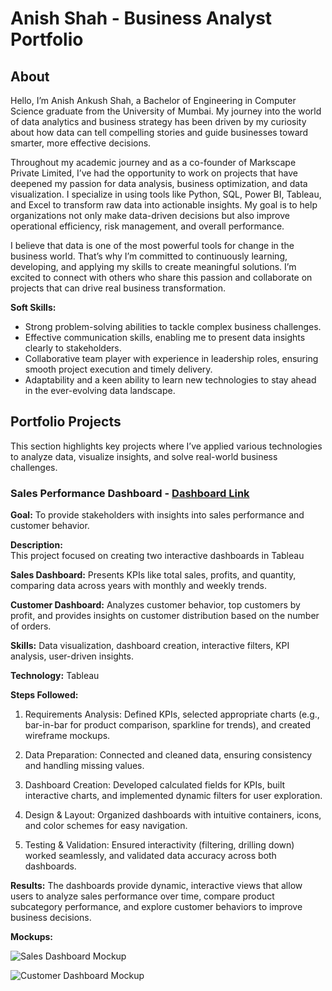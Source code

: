 # Anish Shah - Business Analyst Portfolio
## About
Hello, I’m Anish Ankush Shah, a Bachelor of Engineering in Computer Science graduate from the University of Mumbai. My journey into the world of data analytics and business strategy has been driven by my curiosity about how data can tell compelling stories and guide businesses toward smarter, more effective decisions.

Throughout my academic journey and as a co-founder of Markscape Private Limited, I’ve had the opportunity to work on projects that have deepened my passion for data analysis, business optimization, and data visualization. I specialize in using tools like Python, SQL, Power BI, Tableau, and Excel to transform raw data into actionable insights. My goal is to help organizations not only make data-driven decisions but also improve operational efficiency, risk management, and overall performance.

I believe that data is one of the most powerful tools for change in the business world. That’s why I’m committed to continuously learning, developing, and applying my skills to create meaningful solutions. I’m excited to connect with others who share this passion and collaborate on projects that can drive real business transformation.

**Soft Skills:**

- Strong problem-solving abilities to tackle complex business challenges.
- Effective communication skills, enabling me to present data insights clearly to stakeholders.
- Collaborative team player with experience in leadership roles, ensuring smooth project execution and timely delivery.
- Adaptability and a keen ability to learn new technologies to stay ahead in the ever-evolving data landscape.


## Portfolio Projects
This section highlights key projects where I’ve applied various technologies to analyze data, visualize insights, and solve real-world business challenges.

### Sales Performance Dashboard - [Dashboard Link](https://public.tableau.com/views/SalesandCustomerDashboard_17387665256840/SalesDashboard?:language=en-US&:sid=&:redirect=auth&:display_count=n&:origin=viz_share_link)
 
**Goal:** 
To provide stakeholders with insights into sales performance and customer behavior.

**Description:**  
This project focused on creating two interactive dashboards in Tableau

**Sales Dashboard:** 
Presents KPIs like total sales, profits, and quantity, comparing data across years with monthly and weekly trends.

**Customer Dashboard:** 
Analyzes customer behavior, top customers by profit, and provides insights on customer distribution based on the number of orders.

**Skills:** 
Data visualization, dashboard creation, interactive filters, KPI analysis, user-driven insights.

**Technology:** 
Tableau

**Steps Followed:**

1. Requirements Analysis: Defined KPIs, selected appropriate charts (e.g., bar-in-bar for product comparison, sparkline for trends), and created wireframe mockups.

2. Data Preparation: Connected and cleaned data, ensuring consistency and handling missing values.

3. Dashboard Creation: Developed calculated fields for KPIs, built interactive charts, and implemented dynamic filters for user exploration.

4. Design & Layout: Organized dashboards with intuitive containers, icons, and color schemes for easy navigation.

5. Testing & Validation: Ensured interactivity (filtering, drilling down) worked seamlessly, and validated data accuracy across both dashboards.

**Results:** 
The dashboards provide dynamic, interactive views that allow users to analyze sales performance over time, compare product subcategory performance, and explore customer behaviors to improve business decisions.

**Mockups:**

![Sales Dashboard Mockup](https://github.com/AnishShah26/Business-Analyst-Portfolio/blob/8bc21d9e5b0fabe17274841cdacc4d9e39a5ca64/Images/Sales%20Dashboard%20Mockup.png)

![Customer Dashboard Mockup](https://github.com/AnishShah26/Business-Analyst-Portfolio/blob/f80058784d9f8350f2881eb1098d0e37aa4dc688/Images/Customer%20Dashboard%20Mockup.png)
